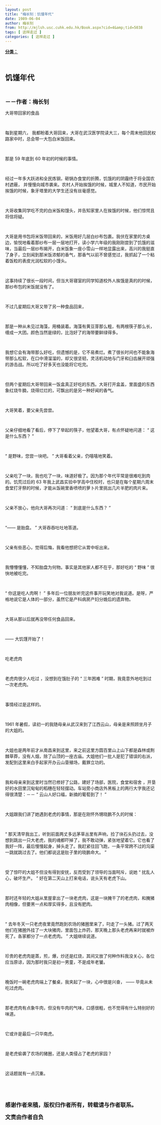```yaml
---
layout: post
title: "梅长钊：饥馑年代"
date: 1989-06-04
author: 梅长钊
from: http://mjlsh.usc.cuhk.edu.hk/Book.aspx?cid=4&amp;tid=5038
tags: [ 这样走过 ]
categories: [ 这样走过 ]
---
```


<div style="margin: 15px 10px 10px 0px;">
<div>
<span id="ctl00_ContentPlaceHolder1_chapter1_SubjectLabel" style="font-weight:bold;text-decoration:underline;">
   分类：
  </span>
</div>
<p class="p1">
<b>
<font size="5">
<span class="s1">
</span>
<br/>
</font>
</b>
</p>
<p class="p2">
<span class="s1">
<b>
<font size="5">
     饥馑年代
    </font>
</b>
</span>
</p>
<p class="p1">
<b>
<font size="4">
<span class="s1">
</span>
<br/>
</font>
</b>
</p>
<p class="p2">
<span class="s1">
<b>
<font size="4">
     －－作者：梅长钊
    </font>
</b>
</span>
</p>
<p class="p1">
<span class="s1">
<span class="Apple-converted-space">
</span>
</span>
</p>
<p class="p2">
<span class="s1">
   大哥带回家的食品
  </span>
</p>
<p class="p1">
<span class="s1">
</span>
<br/>
</p>
<p class="p2">
<span class="s1">
   每到星期六，
  </span>
<span class="s2">
</span>
<span class="s1">
   我都盼着大哥回来，大哥在武汉医学院读大三，每个周末他回民权路家中时，总会带一大包白米饭回来。
  </span>
</p>
<p class="p1">
<span class="s1">
</span>
<br/>
</p>
<p class="p2">
<span class="s1">
   那是
  </span>
<span class="s2">
   59
  </span>
<span class="s1">
   年底到
  </span>
<span class="s2">
   60
  </span>
<span class="s1">
   年初的时候的事情。
  </span>
</p>
<p class="p1">
<span class="s1">
</span>
<br/>
</p>
<p class="p2">
<span class="s1">
   经过一年多大跃进和全民炼钢，砸锅办食堂的折腾，饥饿的的阴霾终于将全国农村遮蔽，
  </span>
<span class="s2">
</span>
<span class="s1">
   并慢慢向城市袭来。农村人开始挨饿的时候，城里人不知道，市民开始挨饿的时候，象牙塔里的大学生还没有丝毫感觉。
  </span>
</p>
<p class="p1">
<span class="s1">
</span>
<br/>
</p>
<p class="p2">
<span class="s1">
   大哥收集同学吃不完的白米饭和馒头，并告知家里人在挨饿的时候，他们惊愕且将信将疑。
  </span>
</p>
<p class="p1">
<span class="s1">
</span>
<br/>
</p>
<p class="p2">
<span class="s1">
   大哥是用书包将米饭带回来的，米饭用好几层白纱布包裹。我伏在家里的方桌边，愉悦地看着那纱布一层一层地打开，读小学六年级的我刚刚尝到了饥饿的滋味，当最后一层纱布揭开，白米饭象一座小雪山一样地显露出来，高兴的我挺直了身子，立刻闻到那米饭浓郁的香气，那香气以前不曾感觉过，我抓起了一个粘着饭粒的表皮光润松软的小馒头。
  </span>
</p>
<p class="p1">
<span class="s1">
</span>
<br/>
</p>
<p class="p2">
<span class="s1">
   这事持续了很长一段时间，但当大哥寝室的同学知道校外人挨饿是真的的时候，那纱布包的米饭就没有了。
  </span>
</p>
<p class="p1">
<span class="s1">
</span>
<br/>
</p>
<p class="p2">
<span class="s1">
   不过几星期后大哥又带了另一种食品回来，
  </span>
</p>
<p class="p1">
<span class="s1">
</span>
<br/>
</p>
<p class="p2">
<span class="s1">
   那是一种从未见过海藻，用桶装着。海藻有黄豆芽那么粗，有两根筷子那么长，缠成一大团。颜色当然是绿的，比泡好了的海带要鲜绿得多。
  </span>
</p>
<p class="p1">
<span class="s1">
</span>
<br/>
</p>
<p class="p2">
<span class="s1">
   我想它会有海带那么好吃，但遗憾的是，它不易煮烂。煮了很长时间也不能象海带那么松软，在口中滑溜溜的，却又很坚韧，灵活机动地与门牙和臼齿展开顽强的游击战。所以吃了好多天也没能将它吃完。
  </span>
</p>
<p class="p1">
<span class="s1">
</span>
<br/>
</p>
<p class="p2">
<span class="s1">
   但两个星期后大哥带回来一饭盒真正好吃的东西。大哥打开盒盖，里面盛的东西象红烧牛腩，烧得烂烂的，可飘出的是另一种好闻的香气。
  </span>
</p>
<p class="p1">
<span class="s1">
</span>
<br/>
</p>
<p class="p2">
<span class="s1">
   大哥笑着，要父亲先尝尝。
  </span>
</p>
<p class="p1">
<span class="s1">
</span>
<br/>
</p>
<p class="p2">
<span class="s1">
   父亲仔细地看了看后，停下了举起的筷子，他望着大哥，有点怀疑地问道：
  </span>
<span class="s2">
   “
  </span>
<span class="s1">
   这是什么东西？
  </span>
<span class="s2">
   ”
  </span>
</p>
<p class="p1">
<span class="s1">
</span>
<br/>
</p>
<p class="p2">
<span class="s2">
   “
  </span>
<span class="s1">
   是野味，您尝一块吧。
  </span>
<span class="s2">
   ”
  </span>
<span class="s1">
   大哥看着父亲，仍嘻嘻地笑着。
  </span>
</p>
<p class="p1">
<span class="s1">
</span>
<br/>
</p>
<p class="p2">
<span class="s1">
   父亲吃了一块，我也吃了一块，味道好极了。因为那个年代平常是很难吃到肉的。饥荒过后的
  </span>
<span class="s2">
   63
  </span>
<span class="s1">
   年我上武昌实验中学高中住校时，也只是在每个星期六周末食堂打牙祭的时候，才能从饭碗里香喷喷的萝卜片里挑出几片半肥的肉片来。
  </span>
</p>
<p class="p1">
<span class="s1">
</span>
<br/>
</p>
<p class="p2">
<span class="s1">
   父亲不放心，他向大哥再次问道：
  </span>
<span class="s2">
   “
  </span>
<span class="s1">
   到底是什么东西？
  </span>
<span class="s2">
   ”
  </span>
</p>
<p class="p1">
<span class="s1">
</span>
<br/>
</p>
<p class="p2">
<span class="s2">
   “——
  </span>
<span class="s1">
   是胎盘。
  </span>
<span class="s2">
   ”
  </span>
<span class="s1">
   大哥吞吞吐吐地答道。
  </span>
</p>
<p class="p1">
<span class="s1">
</span>
<br/>
</p>
<p class="p2">
<span class="s1">
   父亲有些恶心，觉得后悔，我看他想把它从胃中呕出来。
  </span>
</p>
<p class="p1">
<span class="s1">
</span>
<br/>
</p>
<p class="p2">
<span class="s1">
   我懵懵懂懂，不知胎盘为何物。事实是其他家人都不在乎，那好吃的
  </span>
<span class="s2">
   “
  </span>
<span class="s1">
   野味
  </span>
<span class="s2">
   ”
  </span>
<span class="s1">
   很快地被吃完。
  </span>
</p>
<p class="p1">
<span class="s1">
</span>
<br/>
</p>
<p class="p2">
<span class="s2">
   “
  </span>
<span class="s1">
   你这是吃人肉啊！
  </span>
<span class="s2">
   ”
  </span>
<span class="s1">
   多年后一位朋友听完这件事开玩笑地对我说道。是呀，严格地说它是人体的一部分，虽然它是产科病房产妇分娩后的遗弃物。
  </span>
</p>
<p class="p1">
<span class="s1">
</span>
<br/>
</p>
<p class="p2">
<span class="s1">
   大哥从那以后就再没带任何食品回来。
  </span>
</p>
<p class="p1">
<span class="s1">
</span>
<br/>
</p>
<p class="p2">
<span class="s2">
   ——
  </span>
<span class="s1">
   大饥馑开始了！
  </span>
</p>
<p class="p1">
<span class="s1">
</span>
<br/>
</p>
<p class="p2">
<span class="s1">
   吃老虎肉
  </span>
<span class="s2">
<span class="Apple-converted-space">
</span>
</span>
</p>
<p class="p1">
<span class="s1">
</span>
<br/>
</p>
<p class="p2">
<span class="s1">
   老虎肉很少人吃过
  </span>
<span class="s2">
</span>
<span class="s1">
   ，没想到在饿肚子的
  </span>
<span class="s2">
   “
  </span>
<span class="s1">
   三年困难
  </span>
<span class="s2">
   ”
  </span>
<span class="s1">
   时期，我竟意外地吃到过一次老虎肉。
  </span>
</p>
<p class="p1">
<span class="s1">
</span>
<br/>
</p>
<p class="p2">
<span class="s1">
   事情经过是这样的。
  </span>
</p>
<p class="p1">
<span class="s1">
</span>
<br/>
</p>
<p class="p2">
<span class="s2">
   1961
  </span>
<span class="s1">
   年暑假，读初一的我随母亲从武汉来到了江西云山，母亲是来照顾坐月子的大姐的。
  </span>
</p>
<p class="p1">
<span class="s1">
</span>
<br/>
</p>
<p class="p2">
<span class="s1">
   大姐也是两年前才从南昌来到这里，来之前这里方圆百里山上山下都是森林或荆棘草莽，没有人烟，除了山顶的一座古庙。大姐他们一批人是犯了错误的右派，发配到这里来白手起家开办云山垦殖场，戴罪立功的。
  </span>
</p>
<p class="p1">
<span class="s1">
</span>
<br/>
</p>
<p class="p2">
<span class="s1">
   我和母亲来到这里时当然已修好了公路，建好了场部，医院，食堂和宿舍
  </span>
<span class="s2">
</span>
<span class="s1">
   ，开垦好的水田里沉甸甸的稻穗在轻轻摆动。车站旁小商店外黑板上的两行大字我还记得很清楚：－－
  </span>
<span class="s2">
   “
  </span>
<span class="s1">
   云山人好口福，新摘的葡萄到了！
  </span>
<span class="s2">
   ”
  </span>
</p>
<p class="p1">
<span class="s1">
</span>
<br/>
</p>
<p class="p2">
<span class="s1">
   大姐跟我们讲了她遇到老虎的事情，那是在刚怀外甥晓鹏不久的时候：
  </span>
</p>
<p class="p1">
<span class="s1">
</span>
<br/>
</p>
<p class="p2">
<span class="s2">
   “
  </span>
<span class="s1">
   那天清早我出工，听到前面两丈多远茅草丛里有声响，捡了块石头扔过去，没想到跳出一只大老虎，我的魂都吓掉了，我不敢动弹，紧张地望着它。它也看了我好一阵，最后慢慢起身，掉头走了。我赶紧往回飞跑，一条平常跨不过的沟渠一跳就跳过去了。他们都说这是肚子里的晓鹏命大。
  </span>
<span class="s2">
   ”
  </span>
</p>
<p class="p1">
<span class="s1">
</span>
<br/>
</p>
<p class="p2">
<span class="s1">
   受了惊吓的大姐不但没有得到安抚，反而受到了领导的当面呵斥，说她
  </span>
<span class="s2">
   “
  </span>
<span class="s1">
   扰乱人心，破坏生产。
  </span>
<span class="s2">
   ”
  </span>
<span class="s1">
   好在第二天山上打来电话，说头天有老虎下山。
  </span>
</p>
<p class="p1">
<span class="s1">
</span>
<br/>
</p>
<p class="p2">
<span class="s1">
   那时还年轻的大姐从里屋拿出了一块老虎肉，这是一块腌干了的老虎肉，和腌猪肉相像，但要黑一点和厚实得多，且没有肥肉。
  </span>
</p>
<p class="p1">
<span class="s1">
</span>
<br/>
</p>
<p class="p2">
<span class="s2">
   “
  </span>
<span class="s1">
   去年冬天一只老虎夜里竟然跑到农场的猪圈里来了，叼走了一头猪。过了两天他们在猪圈外挂了一大块猪肉，里面包上炸药，那天晚上那头老虎再来时就被炸死了。各家都分了一点老虎肉。
  </span>
<span class="s2">
   ”
  </span>
<span class="s1">
   大姐继续说道。
  </span>
</p>
<p class="p1">
<span class="s1">
</span>
<br/>
</p>
<p class="p2">
<span class="s1">
   珍贵的老虎肉是蒸，煎，爆，炒还是红烧，其间又放了何种作料我没关心，各位应当原谅，因为那时我只是初一男童，不是成年老饕。
  </span>
</p>
<p class="p1">
<span class="s1">
</span>
<br/>
</p>
<p class="p2">
<span class="s1">
   晚饭时一碗老虎肉端上了餐桌，我夹起了一块，心中很是兴奋，
  </span>
<span class="s2">
   ——
  </span>
<span class="s1">
   毕竟从未吃过虎肉。
  </span>
</p>
<p class="p1">
<span class="s1">
</span>
<br/>
</p>
<p class="p2">
<span class="s1">
   那老虎肉有点象牛肉，但没有牛肉的气味，口感很粗，也不觉得有什么特别好的味道。
  </span>
</p>
<p class="p1">
<span class="s1">
</span>
<br/>
</p>
<p class="p2">
<span class="s1">
   它或许是最后一只华南虎。
  </span>
</p>
<p class="p1">
<span class="s1">
</span>
<br/>
</p>
<p class="p2">
<span class="s1">
   是老虎偷袭了农场的猪圈，还是人类侵占了老虎的家园？
  </span>
</p>
<p class="p1">
<span class="s1">
</span>
<br/>
</p>
<p class="p2">
<span class="s1">
   这话题就有一点沉重。
  </span>
</p>
<p class="p1">
<span class="s1">
</span>
<br/>
</p>
<p class="p1">
<b>
<font size="4">
<span class="s1">
</span>
<br/>
</font>
</b>
</p>
<p class="p2">
<span class="s1">
<b>
<font size="4">
     感谢作者来稿，版权归作者所有，转载请与作者联系。
    </font>
</b>
</span>
</p>
<p class="p2">
<span class="s1">
<b>
<font size="4">
     文责由作者自负
    </font>
</b>
</span>
</p>
</div>
